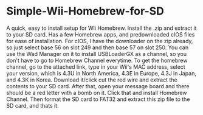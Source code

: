 # Simple-Wii-Homebrew-for-SD
A quick, easy to install setup for Wii Homebrew. Install the .zip and extract it to your SD card. Has a few Homebrew apps, and predownloaded cIOS files for ease of installation.
For cIOS, I have the downloader on the zip already, so just select base 56 on slot 249 and then base 57 on slot 250. You can use the Wad Manager on it to install USBLoaderGX as a channel, so you don't have to go to Homebrew Channel everytime. To get the homebrew channel, go to the attached link, type in your Wii's MAC address, select your version, which is 4.3U in North America, 4.3E in Europe, 4.3J in Japan, and 4.3K in Korea. Download it/click cut the red wire and extract the contents to your SD card. After that, open your message board and there should be a red letter with a bomb on it. Click that and install Homebrew Channel. Then format the SD card to FAT32 and extract this zip file to the SD card, and thats it.
